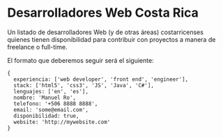 # Desarrolladores Web Costa Rica
Un listado de desarrolladores Web (y de otras áreas) costarricenses quienes tienen disponibilidad para contribuir con proyectos a manera de freelance o full-time.

El formato que deberemos seguir será el siguiente:

```
{
  experiencia: ['web developer', 'front end', 'engineer'],
  stack: ['html5', 'css3', 'JS', 'Java', 'C#'],
  lenguajes: ['en', 'es'],
  nombre: 'Manuel Ro',
  telefono: '+506 8888 8888',
  email: 'some@email.com',
  disponibilidad: true,
  website: 'http://mywebsite.com'
}
```
